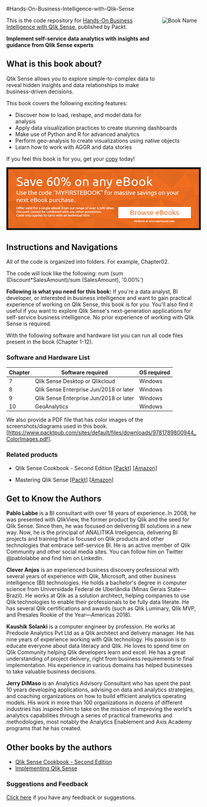#Hands-On-Business-Intelligence-with-Qlik-Sense

<a href="https://www.packtpub.com/big-data-and-business-intelligence/hands-business-intelligence-qlik-sense#utm_source=9781789800944"><img src="https://dz13w8afd47il.cloudfront.net/sites/default/files/imagecache/ppv4_main_book_cover/B12331_cover.png" alt="Book Name" height="256px" align="right"></a>

This is the code repository for [Hands-On Business Intelligence with Qlik Sense](https://www.packtpub.com/big-data-and-business-intelligence/hands-business-intelligence-qlik-sense#utm_source=9781789800944), published by Packt.

**Implement self-service data analytics with insights and guidance from Qlik Sense experts**

## What is this book about?
Qlik Sense allows you to explore simple-to-complex data to reveal hidden insights and data relationships to make business-driven decisions.

This book covers the following exciting features: 
* Discover how to load, reshape, and model data for analysis
* Apply data visualization practices to create stunning dashboards
* Make use of Python and R for advanced analytics
* Perform geo-analysis to create visualizations using native objects
* Learn how to work with AGGR and data stories

If you feel this book is for you, get your [copy](https://www.amazon.com/dp/1789800943) today!

<a href="https://www.packtpub.com/?utm_source=github&utm_medium=banner&utm_campaign=GitHubBanner"><img src="https://raw.githubusercontent.com/PacktPublishing/GitHub/master/GitHub.png" 
alt="https://www.packtpub.com/" border="5" /></a>


## Instructions and Navigations
All of the code is organized into folders. For example, Chapter02.

The code will look like the following:
num (sum (Discount*SalesAmount)/sum (SalesAmount), '0.00%')

**Following is what you need for this book:**
If you're a data analyst, BI developer, or interested in business intelligence and want to gain practical experience of working on Qlik Sense, this book is for you. You’ll also find it useful if you want to explore Qlik Sense's next-generation applications for self-service business intelligence. No prior experience of working with Qlik Sense is required.

With the following software and hardware list you can run all code files present in the book (Chapter 1-12).

### Software and Hardware List

| Chapter   | Software required                             | OS required                 |
| --------  | ----------------------------------------------| ----------------------------|
| 7         | Qlik Sense Desktop or Qlikcloud               | Windows                     |
| 8         | Qlik Sense Enterprise Jun/2018 or later       | Windows                     |
| 9         | Qlik Sense Enterprise Jun/2018 or later       | Windows                     |
| 10        | GeoAnalytics                                  | Windows                     |




We also provide a PDF file that has color images of the screenshots/diagrams used in this book. [https://www.packtpub.com/sites/default/files/downloads/9781789800944_ColorImages.pdf].



### Related products 
* Qlik Sense Cookbook - Second Edition [[Packt]](https://www.packtpub.com/big-data-and-business-intelligence/qlik-sense-cookbook-second-edition#utm_source=9781788997058) [[Amazon]](https://www.amazon.com/dp/1788997050)

* Mastering Qlik Sense [[Packt]](https://www.packtpub.com/big-data-and-business-intelligence/mastering-qlik-sense#utm_source=9781783554027) [[Amazon]](https://www.amazon.com/dp/1783554029)

## Get to Know the Authors
**Pablo Labbe**
is a BI consultant with over 18 years of experience. In 2008, he was presented
with QlikView, the former product by Qlik and the seed for Qlik Sense. Since then, he was
focused on delivering BI solutions in a new way. Now, he is the principal of ANALITIKA
Inteligencia, delivering BI projects and training that is focused on Qlik products and other
technologies that embrace self-service BI. He is an active member of Qlik Community and
other social media sites. You can follow him on Twitter @pablolabbe and find him on
LinkedIn.

**Clever Anjos**
is an experienced business discovery professional with several years of
experience with Qlik, Microsoft, and other business intelligence (BI) technologies. He
holds a bachelor's degree in computer science from Universidade Federal de Uberlândia
(Minas Gerais State—Brazil). He works at Qlik as a solution architect, helping companies to
use Qlik technologies to enable their professionals to be fully data literate. He has several
Qlik certifications and awards (such as Qlik Luminary, Qlik MVP, and Presales Rookie of
the Year—Americas 2018).

**Kaushik Solanki**
is a computer engineer by profession. He works at Predoole Analytics Pvt
Ltd as a Qlik architect and delivery manager. He has nine years of experience working with
Qlik technology. His passion is to educate everyone about data literacy and Qlik. He loves
to spend time on Qlik Community helping Qlik developers learn and excel.
He has a great understanding of project delivery, right from business requirements to final
implementation. His experience in various domains has helped businesses to take valuable
business decisions.

**Jerry DiMaso**
is an Analytics Advisory Consultant who has spent the past 10 years
developing applications, advising on data and analytics strategies, and coaching
organizations on how to build efficient analytics operating models. His work in more than
100 organizations in dozens of different industries has inspired him to take on the mission
of improving the world's analytics capabilities through a series of practical frameworks and
methodologies, most notably the Analytics Enablement and Axis Academy programs that
he has created.


## Other books by the authors
* [Qlik Sense Cookbook - Second Edition](https://www.packtpub.com/big-data-and-business-intelligence/qlik-sense-cookbook-second-edition#utm_source=9781788997058)
* [Implementing Qlik Sense](https://www.packtpub.com/big-data-and-business-intelligence/implementing-qlik-sense#utm_source=9781786460448)

### Suggestions and Feedback
[Click here](https://docs.google.com/forms/d/e/1FAIpQLSdy7dATC6QmEL81FIUuymZ0Wy9vH1jHkvpY57OiMeKGqib_Ow/viewform) if you have any feedback or suggestions.
